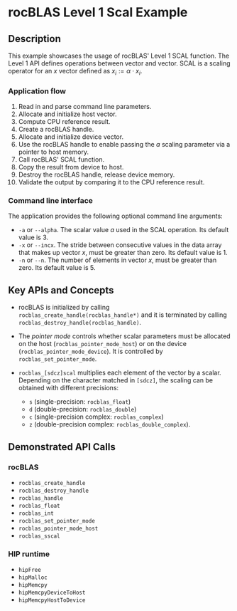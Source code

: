 # rocBLAS Level 1 Scal Example

## Description

This example showcases the usage of rocBLAS' Level 1 SCAL function. The Level 1 API defines operations between vector and vector. SCAL is a scaling operator for an $x$ vector defined as $x_i := \alpha \cdot x_i$.

### Application flow

1. Read in and parse command line parameters.
2. Allocate and initialize host vector.
3. Compute CPU reference result.
4. Create a rocBLAS handle.
5. Allocate and initialize device vector.
6. Use the rocBLAS handle to enable passing the $a$ scaling parameter via a pointer to host memory.
7. Call rocBLAS' SCAL function.
8. Copy the result from device to host.
9. Destroy the rocBLAS handle, release device memory.
10. Validate the output by comparing it to the CPU reference result.

### Command line interface

The application provides the following optional command line arguments:

- `-a` or `--alpha`. The scalar value $a$ used in the SCAL operation. Its default value is 3.
- `-x` or `--incx`. The stride between consecutive values in the data array that makes up vector $x$, must be greater than zero. Its default value is 1.
- `-n` or `--n`. The number of elements in vector $x$, must be greater than zero. Its default value is 5.

## Key APIs and Concepts

- rocBLAS is initialized by calling `rocblas_create_handle(rocblas_handle*)` and it is terminated by calling `rocblas_destroy_handle(rocblas_handle)`.

- The _pointer mode_ controls whether scalar parameters must be allocated on the host (`rocblas_pointer_mode_host`) or on the device (`rocblas_pointer_mode_device`). It is controlled by `rocblas_set_pointer_mode`.

- `rocblas_[sdcz]scal` multiplies each element of the vector by a scalar. Depending on the character matched in `[sdcz]`, the scaling can be obtained with different precisions:

  - `s` (single-precision: `rocblas_float`)
  - `d` (double-precision: `rocblas_double`)
  - `c` (single-precision complex: `rocblas_complex`)
  - `z` (double-precision complex: `rocblas_double_complex`).

## Demonstrated API Calls

### rocBLAS

- `rocblas_create_handle`
- `rocblas_destroy_handle`
- `rocblas_handle`
- `rocblas_float`
- `rocblas_int`
- `rocblas_set_pointer_mode`
- `rocblas_pointer_mode_host`
- `rocblas_sscal`

### HIP runtime

- `hipFree`
- `hipMalloc`
- `hipMemcpy`
- `hipMemcpyDeviceToHost`
- `hipMemcpyHostToDevice`

